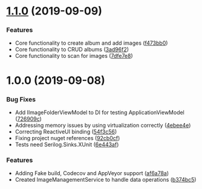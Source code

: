 # [1.1.0](https://github.com/justaprogrammer/Son-of-Picasso/compare/v1.0.0...v1.1.0) (2019-09-09)


### Features

* Core functionality to create album and add images ([f473bb0](https://github.com/justaprogrammer/Son-of-Picasso/commit/f473bb0))
* Core functionality to CRUD albums ([3ad96f2](https://github.com/justaprogrammer/Son-of-Picasso/commit/3ad96f2))
* Core functionality to scan for images ([7dfe7e8](https://github.com/justaprogrammer/Son-of-Picasso/commit/7dfe7e8))

# 1.0.0 (2019-09-08)


### Bug Fixes

* Add IImageFolderViewModel to DI for testing ApplicationViewModel ([726909c](https://github.com/justaprogrammer/Son-of-Picasso/commit/726909c))
* Addressing memory issues by using virtualization correctly ([4ebee4e](https://github.com/justaprogrammer/Son-of-Picasso/commit/4ebee4e))
* Correcting ReactiveUI binding ([54f3c56](https://github.com/justaprogrammer/Son-of-Picasso/commit/54f3c56))
* Fixing project nuget references ([92cb0cf](https://github.com/justaprogrammer/Son-of-Picasso/commit/92cb0cf))
* Tests need Serilog.Sinks.XUnit ([6e443af](https://github.com/justaprogrammer/Son-of-Picasso/commit/6e443af))


### Features

* Adding Fake build, Codecov and AppVeyor support ([af6a78a](https://github.com/justaprogrammer/Son-of-Picasso/commit/af6a78a))
* Created ImageManagementService to handle data operations ([b374bc5](https://github.com/justaprogrammer/Son-of-Picasso/commit/b374bc5))
